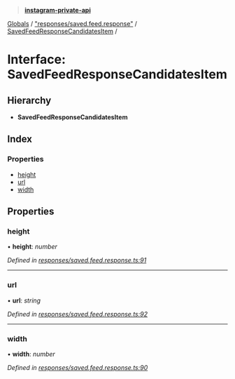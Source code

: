 > **[instagram-private-api](../README.md)**

[Globals](../README.md) / ["responses/saved.feed.response"](../modules/_responses_saved_feed_response_.md) / [SavedFeedResponseCandidatesItem](_responses_saved_feed_response_.savedfeedresponsecandidatesitem.md) /

# Interface: SavedFeedResponseCandidatesItem

## Hierarchy

- **SavedFeedResponseCandidatesItem**

## Index

### Properties

- [height](_responses_saved_feed_response_.savedfeedresponsecandidatesitem.md#height)
- [url](_responses_saved_feed_response_.savedfeedresponsecandidatesitem.md#url)
- [width](_responses_saved_feed_response_.savedfeedresponsecandidatesitem.md#width)

## Properties

### height

• **height**: _number_

_Defined in [responses/saved.feed.response.ts:91](https://github.com/realinstadude/instagram-private-api/blob/4ae8fec/src/responses/saved.feed.response.ts#L91)_

---

### url

• **url**: _string_

_Defined in [responses/saved.feed.response.ts:92](https://github.com/realinstadude/instagram-private-api/blob/4ae8fec/src/responses/saved.feed.response.ts#L92)_

---

### width

• **width**: _number_

_Defined in [responses/saved.feed.response.ts:90](https://github.com/realinstadude/instagram-private-api/blob/4ae8fec/src/responses/saved.feed.response.ts#L90)_
